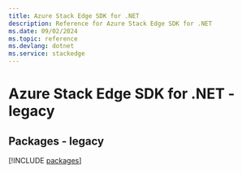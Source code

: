 ```yaml
---
title: Azure Stack Edge SDK for .NET
description: Reference for Azure Stack Edge SDK for .NET
ms.date: 09/02/2024
ms.topic: reference
ms.devlang: dotnet
ms.service: stackedge
---
```

# Azure Stack Edge SDK for .NET - legacy
## Packages - legacy
[!INCLUDE [packages](stack-edge-index.md)]